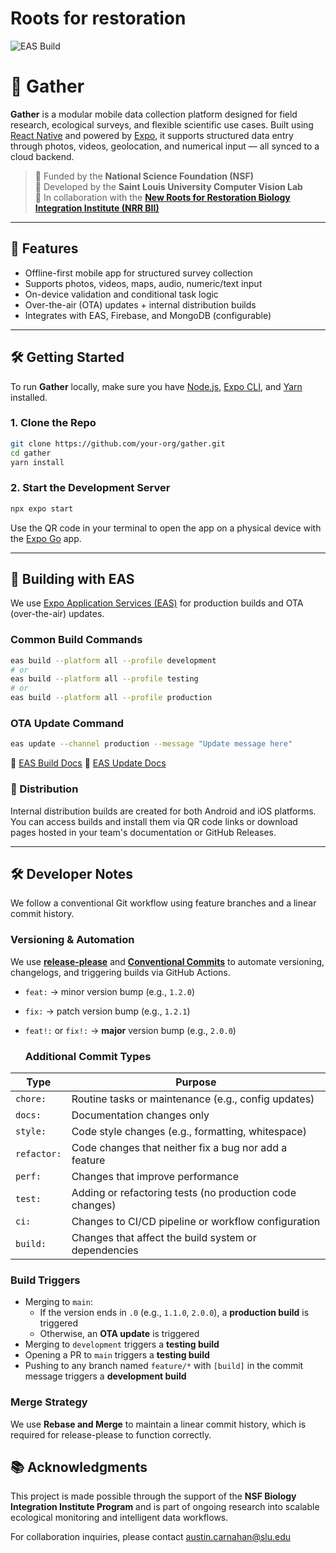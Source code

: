 # Roots for restoration

![EAS Build](https://github.com/SLUVislab/field-collection-mobile/actions/workflows/eas-build.yml/badge.svg)

# 📱 Gather

**Gather** is a modular mobile data collection platform designed for field research, ecological surveys, and flexible scientific use cases. Built using [React Native](https://reactnative.dev/) and powered by [Expo](https://docs.expo.dev/), it supports structured data entry through photos, videos, geolocation, and numerical input — all synced to a cloud backend.

> 🧪 Funded by the **National Science Foundation (NSF)**  
> 🔬 Developed by the **Saint Louis University Computer Vision Lab**  
> 🌱 In collaboration with the **[New Roots for Restoration Biology Integration Institute (NRR BII)](https://newroots.squarespace.com/)**

---

## 🚀 Features

- Offline-first mobile app for structured survey collection
- Supports photos, videos, maps, audio, numeric/text input
- On-device validation and conditional task logic
- Over-the-air (OTA) updates + internal distribution builds
- Integrates with EAS, Firebase, and MongoDB (configurable)

---

## 🛠 Getting Started

To run **Gather** locally, make sure you have [Node.js](https://nodejs.org/), [Expo CLI](https://docs.expo.dev/get-started/installation/), and [Yarn](https://classic.yarnpkg.com/en/docs/install/) installed.

### 1. Clone the Repo

```bash
git clone https://github.com/your-org/gather.git
cd gather
yarn install
```

### 2. Start the Development Server

```bash
npx expo start
```

Use the QR code in your terminal to open the app on a physical device with the [Expo Go](https://expo.dev/client) app.

---

## 🔧 Building with EAS
We use [Expo Application Services (EAS)](https://docs.expo.dev/eas/) for production builds and OTA (over-the-air) updates.

### Common Build Commands
```bash
eas build --platform all --profile development
# or
eas build --platform all --profile testing
# or
eas build --platform all --profile production
```

### OTA Update Command
```bash
eas update --channel production --message "Update message here"
```

📖 [EAS Build Docs](https://docs.expo.dev/build/introduction/)
📖 [EAS Update Docs](https://docs.expo.dev/eas-update/introduction/)

### 📡 Distribution
Internal distribution builds are created for both Android and iOS platforms. You can access builds and install them via QR code links or download pages hosted in your team's documentation or GitHub Releases.

---

## 🛠️ Developer Notes

We follow a conventional Git workflow using feature branches and a linear commit history.

### Versioning & Automation
We use **[release-please](https://github.com/googleapis/release-please)** and **[Conventional Commits](https://www.conventionalcommits.org/)** to automate versioning, changelogs, and triggering builds via GitHub Actions.

- `feat:` → minor version bump (e.g., `1.2.0`)
- `fix:` → patch version bump (e.g., `1.2.1`)
- `feat!:` or `fix!:` → **major** version bump (e.g., `2.0.0`)

  ### Additional Commit Types
| Type       | Purpose                                                   |
|------------|-----------------------------------------------------------|
| `chore:`   | Routine tasks or maintenance (e.g., config updates)       |
| `docs:`    | Documentation changes only                                |
| `style:`   | Code style changes (e.g., formatting, whitespace)         |
| `refactor:`| Code changes that neither fix a bug nor add a feature     |
| `perf:`    | Changes that improve performance                          |
| `test:`    | Adding or refactoring tests (no production code changes)  |
| `ci:`      | Changes to CI/CD pipeline or workflow configuration       |
| `build:`   | Changes that affect the build system or dependencies      |

### Build Triggers
- Merging to `main`:
  - If the version ends in `.0` (e.g., `1.1.0`, `2.0.0`), a **production build** is triggered
  - Otherwise, an **OTA update** is triggered
- Merging to `development` triggers a **testing build**
- Opening a PR to `main` triggers a **testing build**
- Pushing to any branch named `feature/*` with `[build]` in the commit message triggers a **development build**

### Merge Strategy
We use **Rebase and Merge** to maintain a linear commit history, which is required for release-please to function correctly.

## 📚 Acknowledgments

This project is made possible through the support of the **NSF Biology Integration Institute Program** and is part of ongoing research into scalable ecological monitoring and intelligent data workflows.

For collaboration inquiries, please contact austin.carnahan@slu.edu
